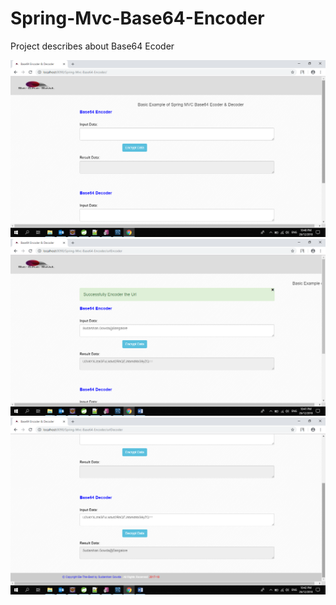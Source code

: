 # Spring-Mvc-Base64-Encoder
Project describes about Base64 Ecoder

<img src="https://github.com/Sudarshan-Gowda/Spring-Mvc-Base64-Encoder/blob/master/docs/Picture1.png"/>
<img src="https://github.com/Sudarshan-Gowda/Spring-Mvc-Base64-Encoder/blob/master/docs/Picture2.png"/>
<img src="https://github.com/Sudarshan-Gowda/Spring-Mvc-Base64-Encoder/blob/master/docs/Picture3.png"/>
